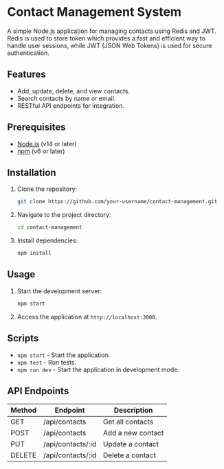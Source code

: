 # Contact Management System

A simple Node.js application for managing contacts using Redis and JWT. Redis is used to store token which provides a fast and efficient way to handle user sessions, while JWT (JSON Web Tokens) is used for secure authentication.

## Features

- Add, update, delete, and view contacts.
- Search contacts by name or email.
- RESTful API endpoints for integration.

## Prerequisites

- [Node.js](https://nodejs.org/) (v14 or later)
- [npm](https://www.npmjs.com/) (v6 or later)

## Installation

1. Clone the repository:
    ```bash
    git clone https://github.com/your-username/contact-management.git
    ```
2. Navigate to the project directory:
    ```bash
    cd contact-management
    ```
3. Install dependencies:
    ```bash
    npm install
    ```

## Usage

1. Start the development server:
    ```bash
    npm start
    ```
2. Access the application at `http://localhost:3000`.

## Scripts

- `npm start` - Start the application.
- `npm test` - Run tests.
- `npm run dev` - Start the application in development mode.

## API Endpoints

| Method | Endpoint       | Description          |
|--------|----------------|----------------------|
| GET    | /api/contacts  | Get all contacts     |
| POST   | /api/contacts  | Add a new contact    |
| PUT    | /api/contacts/:id | Update a contact |
| DELETE | /api/contacts/:id | Delete a contact |